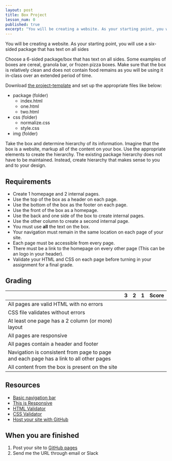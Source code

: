 ```yaml
---
layout: post
title: Box Project
lesson_num: 0
published: true
excerpt: "You will be creating a website. As your starting point, you will use a six-sided package that has text on all sides"
---
```


<p class="lead">You will be creating a website. As your starting point, you will use a six-sided package that has text on all sides</p>

Choose a 6-sided package/box that has text on all sides. Some examples of boxes are cereal, granola bar, or frozen pizza boxes. Make sure that the box is relatively clean and does not contain food remains as you will be using it in-class over an extended period of time.

Download [the project-template](https://github.com/DMD1070/project-template/archive/master.zip) and set up the appropriate files like below:

- package (folder)
    - index.html
    - one.html
    - two.html
- css (folder)
    - normalize.css
    - style.css
- img (folder)

Take the box and determine hierarchy of its information. Imagine that the box is a website, markup all of the content on your box. Use the appropriate elements to create the hierarchy. The existing package hierarchy does not have to be maintained. Instead, create hierarchy that makes sense to you and to your design.

## Requirements

- Create 1 homepage and 2 internal pages.
- Use the top of the box as a header on each page.
- Use the bottom of the box as the footer on each page.
- Use the front of the box as a homepage.
- Use the back and one side of the box to create internal pages.
- Use the other column to create a second internal page.
- You must use **all** the text on the box.
- Your navigation must remain in the same location on each page of your site.
- Each page must be accessible from every page.
- There must be a link to the homepage on every other page (This can be an logo in your header).
- Validate your HTML and CSS on each page before turning in your assignment for a final grade.

## Grading

|                                                                                        | 3 | 2 | 1 | Score |
|----------------------------------------------------------------------------------------|---|---|---|-------|
| All pages are valid HTML with no errors                                                |   |   |   |       |
| CSS file validates without errors                                                      |   |   |   |       |
| At least one page has a 2 column (or more) layout                                      |   |   |   |       |
| All pages are responsive                                                               |   |   |   |       |
| All pages contain a header and footer                                                  |   |   |   |       |
| Navigation is consistent from page to page and each page has a link to all other pages |   |   |   |       |
| All content from the box is present on the site                                        |   |   |   |       |

## Resources

- [Basic navigation bar](http://cdpn.io/KhHrA)
- [This is Responsive](http://bradfrost.github.io/this-is-responsive/)
- [HTML Validator](http://validator.w3.org/)
- [CSS Validator](http://jigsaw.w3.org/css-validator/)
- [Host your site with GitHub](https://dmd1070.com/lessons/gh-pages.html)

## When you are finished

1. Post your site to [GitHub pages](https://dmd1070.com/lessons/gh-pages.html)
2. Send me the URL through email or Slack
